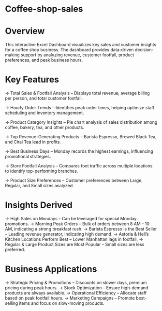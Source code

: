 # Coffee-shop-sales
# Overview
This interactive Excel Dashboard visualizes key sales and customer insights for a coffee shop business. The dashboard provides data-driven decision-making support by analyzing revenue, customer footfall, product preferences, and peak business hours.

# Key Features
-> Total Sales & Footfall Analysis – Displays total revenue, average billing per person, and total customer footfall.

-> Hourly Order Trends – Identifies peak order times, helping optimize staff scheduling and inventory management.

-> Product Category Insights – Pie chart analysis of sales distribution among coffee, bakery, tea, and other products.

-> Top Revenue-Generating Products – Barista Espresso, Brewed Black Tea, and Chai Tea lead in profits.

-> Best Business Days – Monday records the highest earnings, influencing promotional strategies.

-> Store Footfall Analysis – Compares foot traffic across multiple locations to identify top-performing branches.

-> Product Size Preferences – Customer preferences between Large, Regular, and Small sizes analyzed.

# Insights Derived
-> High Sales on Mondays – Can be leveraged for special Monday promotions.
-> Morning Peak Orders – Bulk of orders between 8 AM - 10 AM, indicating a strong breakfast rush.
-> Barista Espresso is the Best Seller – Leading revenue generator, indicating high demand.
-> Astoria & Hell’s Kitchen Locations Perform Best – Lower Manhattan lags in footfall.
-> Regular & Large Product Sizes are Most Popular – Small sizes are less preferred.

# Business Applications
-> Strategic Pricing & Promotions – Discounts on slower days, premium pricing during peak hours.
-> Stock Optimization – Ensure high-demand products are always available.
-> Operational Efficiency – Allocate staff based on peak footfall hours.
-> Marketing Campaigns – Promote best-selling items and focus on slow-moving products.


